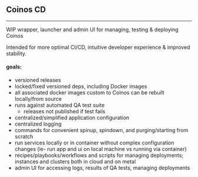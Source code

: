## Coinos CD

----

WIP wrapper, launcher and admin UI for managing, testing & deploying Coinos

Intended for more optimal CI/CD, intuitive developer experience & improved stability.

#### goals: 
- versioned releases
- locked/fixed versioned deps, including Docker images
- all associated docker images custom to Coinos can be rebuilt locally/from source
- runs against automated QA test suite
  - releases not published if test fails
- centralized/simplified application configuration
- centralized logging
- commands for convenient spinup, spindown, and purging/starting from scratch
- run services locally or in container without complex configuration changes (ie- run app and ui on local machine vs running via container)
- recipes/playbooks/workflows and scripts for managing deployments; instances and clusters both in cloud and on metal
- admin UI for accessing logs, results of QA tests, managing deployments 

